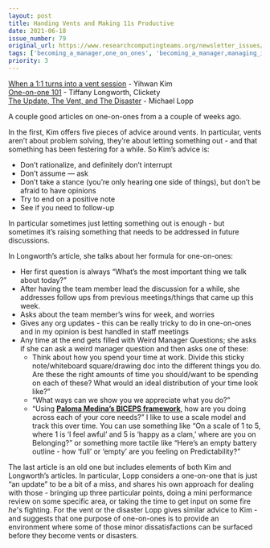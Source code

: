 ```yaml
---
layout: post
title: Handing Vents and Making 11s Productive
date: 2021-06-18
issue_number: 79
original_url: https://www.researchcomputingteams.org/newsletter_issues/0079
tags: ['becoming_a_manager,one_on_ones', 'becoming_a_manager,managing_individuals', 'becoming_a_manager,other']
priority: 3
---
```


<!-- markdownlint-disable MD033 -->
<!-- markdownlint-disable MD041 -->
<!-- markdownlint-disable MD049 -->

[When a 1:1 turns into a vent session](https://nomadfornow.com/blog/when-1:1-turns-into-vent-session/) - Yihwan Kim<br/>
[One-on-one 101](https://clickety.app/blog/one-on-one_101/) - Tiffany Longworth, Clickety<br/>
[The Update, The Vent, and The Disaster](https://randsinrepose.com/archives/the-update-the-vent-and-the-disaster/) - Michael Lopp

A couple good articles on one-on-ones from a a couple of weeks ago.

In the first, Kim offers five pieces of advice around vents.  In particular, vents aren’t about problem solving, they’re about letting something out - and that something has been festering for a while.  So Kim’s advice is:

- Don’t rationalize, and definitely don’t interrupt
- Don’t assume — ask
- Don’t take a stance (you’re only hearing one side of things), but don’t be afraid to have opinions
- Try to end on a positive note
- See if you need to follow-up

In particular sometimes just letting something out is enough - but sometimes it’s raising something that needs to be addressed in future discussions.

In Longworth’s article, she talks about her formula for one-on-ones:

- Her first question is always “What’s the most important thing we talk about today?”
- After having the team member lead the discussion for a while, she addresses follow ups from previous meetings/things that came up this week.
- Asks about the team member’s wins for week, and worries
- Gives any org updates - this can be really tricky to do in one-on-ones and in my opinion is best handled in staff meetings
- Any time at the end gets filled with Weird Manager Questions; she asks if she can ask a weird manager question and then asks one of these:
    - Think about how you spend your time at work. Divide this sticky note/whiteboard square/drawing doc into the different things you do. Are these the right amounts of time you should/want to be spending on each of these? What would an ideal distribution of your time look like?”
    - “What ways can we show you we appreciate what you do?”
    - “Using [**Paloma Medina’s BICEPS framework**](https://www.palomamedina.com/biceps), how are you doing across each of your core needs?” I like to use a scale model and track this over time. You can use something like “On a scale of 1 to 5, where 1 is ‘I feel awful’ and 5 is ‘happy as a clam,’ where are you on Belonging?” or something more tactile like “Here’s an empty battery outline - how ‘full’ or ‘empty’ are you feeling on Predictability?”


The last article is an old one but includes elements of both Kim and Longworth’s articles.  In particular, Lopp considers a one-on-one that is just “an update” to be a bit of a miss, and shares his own approach for dealing with those - bringing up three particular points, doing a mini performance review on some specific area, or taking the time to get input on some fire *he*'s fighting.    For the vent or the disaster Lopp gives similar advice to Kim - and suggests that one purpose of one-on-ones is to provide an environment where some of those minor dissatisfactions can be surfaced before they become vents or disasters.
